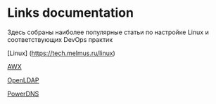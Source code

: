 # Links documentation
Здесь собраны наиболее популярные статьи по настройке Linux и соответствующих DevOps практик 

[Linux] (https://tech.melmus.ru/linux)

[AWX](https://tech.melmus.ru/awx)

[OpenLDAP](https://tech.melmus.ru/openldap)

[PowerDNS](https://tech.melmus.ru/powerdns)
